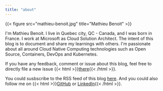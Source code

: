```yaml
---
title: "about"
---
```


{{< figure src="mathieu-benoit.jpg" title="Mathieu Benoit" >}}

I'm Mathieu Benoit. I live in Quebec city, QC - Canada, and I was born in France. I work at Microsoft as Cloud Solution Architect. The intent of this blog is to document and share my learnings with others. I'm passionate about all around Cloud Native Computing technologies such as Open Source, Containers, DevOps and Kubernetes.

If you have any feedback, comment or issue about this blog, feel free to directly file a new issue {{< html >}}<a href="https://github.com/mathieu-benoit/myblog/issues/new" target="_blank">there</a>{{< /html >}}.

You could susbscribe to the RSS feed of this blog [here](/index.xml). And you could also follow me on {{< html >}}<a href="https://github.com/mathieu-benoit" target="_blank">GitHub</a>
or <a href="https://www.linkedin.com/in/mathieubenoitqc" target="_blank">LinkedIn</a>{{< /html >}}.

